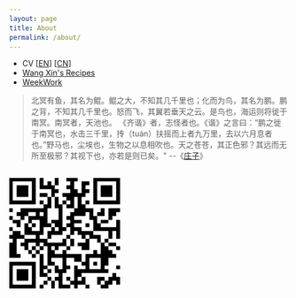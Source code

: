 ```yaml
---
layout: page
title: About
permalink: /about/
---
```


* CV [[EN](/assets/cv/en/cv_en.pdf)] [[CN](/assets/cv/cn/cv_cn.pdf)]
* [Wang Xin's Recipes](/recipes/)
* [WeekWork](/WeekWork/)

> 北冥有鱼，其名为鲲。鲲之大，不知其几千里也；化而为鸟，其名为鹏。鹏之背，不知其几千里也。怒而飞，其翼若垂天之云。是鸟也，海运则将徙于南冥。南冥者，天池也。
> 《齐谐》者，志怪者也。《谐》之言曰：“鹏之徙于南冥也，水击三千里，抟（tuán）扶摇而上者九万里，去以六月息者也。”野马也，尘埃也，生物之以息相吹也。天之苍苍，其正色邪？其远而无所至极邪？其视下也，亦若是则已矣。"
> --《[庄子](https://zh.m.wikisource.org/zh-hans/%E8%8E%8A%E5%AD%90/%E9%80%8D%E9%81%99%E9%81%8A)》

<br/>
<img src="/assets/qrcode.png" width = "200" height = "200" alt="qrcode"/>

